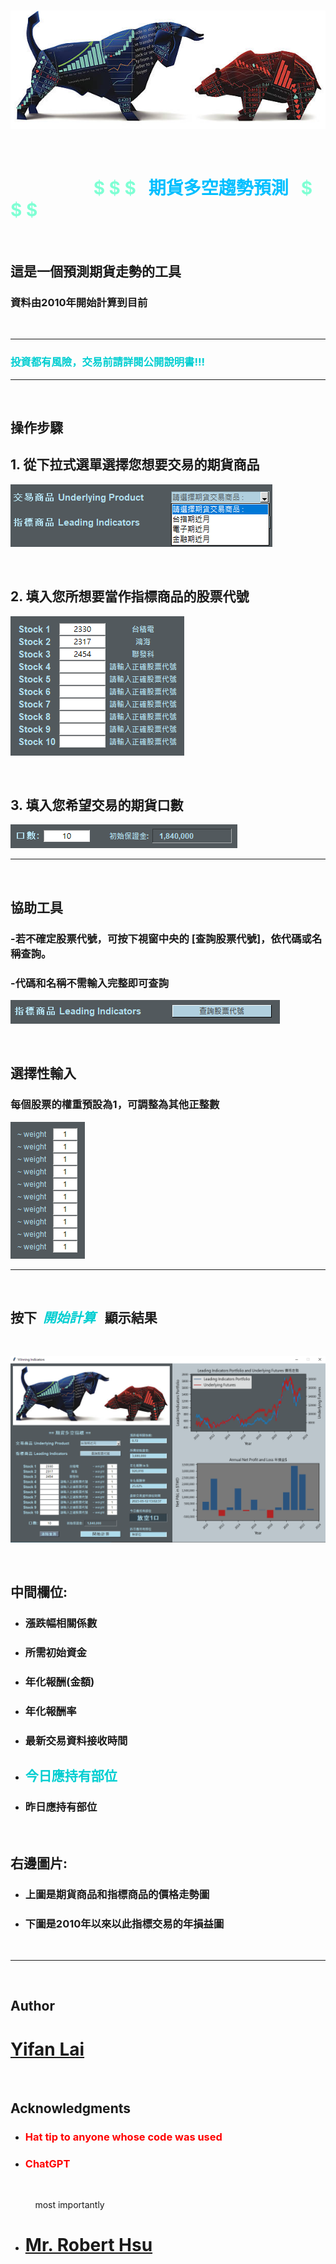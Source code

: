 

&nbsp;  &nbsp;  &nbsp;  &nbsp;  &nbsp;  &nbsp;   &nbsp;   &nbsp;  &nbsp;  &nbsp;  &nbsp;  &nbsp;   ![Alt text](images/bullbear7.jpg)

&nbsp; 
# &nbsp;  &nbsp;  &nbsp; &nbsp;  &nbsp;  &nbsp;   &nbsp;   &nbsp;   &nbsp;  &nbsp;  <span style="color: #7FFFD4;">$ $ $ &nbsp; </span> <span style="color: #00BFFF;"> **期貨多空趨勢預測** </span> <span style="color: #7FFFD4;">&nbsp; $ $ $</span>
  &nbsp; 



## 這是一個預測期貨走勢的工具

### 資料由2010年開始計算到目前
&nbsp; 
***

### <span style="color: #00CED1;">投資都有風險，交易前請詳閱公開說明書!!!</span>


***
&nbsp; 
&nbsp; 

## **操作步驟**


## 1. 從下拉式選單選擇您想要交易的期貨商品
![Alt text](images/futures.png)

&nbsp; 

## 2. 填入您所想要當作指標商品的股票代號
![Alt text](images/stocks.png)

&nbsp; 

## 3. 填入您希望交易的期貨口數
![Alt text](images/numContracts.png)
***

&nbsp; 
&nbsp; 

## **協助工具**

### -若不確定股票代號，可按下視窗中央的 [查詢股票代號]，依代碼或名稱查詢。
### -代碼和名稱不需輸入完整即可查詢
![Alt text](images/codeSearch.png)

&nbsp;

## **選擇性輸入**

### 每個股票的權重預設為1，可調整為其他正整數
![Alt text](images/weights.png)

***

&nbsp;
&nbsp;

## 按下&nbsp; <span style="color: #00CED1;">**_開始計算_**</span> &nbsp; 顯示結果
&emsp;

![Alt text](images/demo_0512.png)

&emsp;
## **中間欄位:** 
- ### 漲跌幅相關係數
- ### 所需初始資金
- ### 年化報酬(金額)
- ### 年化報酬率
- ### 最新交易資料接收時間
- ##  <span style="color: #00CED1;">**今日應持有部位**</span>
- ### 昨日應持有部位

&emsp;
## **右邊圖片:**
- ### 上圖是期貨商品和指標商品的價格走勢圖
- ### 下圖是2010年以來以此指標交易的年損益圖

&emsp;
***

&emsp;
&emsp;

## **Author**



# <span style="color: #AFDCEC;">[**Yifan Lai**](https://github.com/Yifanaxan)</span>

&emsp;

## **Acknowledgments**

* ### <span style="color: red;">Hat tip to anyone whose code was used</span>
* ### <span style="color: red;">ChatGPT</span>
&emsp;

&nbsp; &nbsp; &nbsp; &nbsp; &nbsp; most importantly
* # <span style="color: red;">[**Mr. Robert Hsu**](https://github.com/roberthsu2003/)</span>